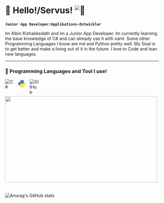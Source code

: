 # 🤯 Hello!/Servus! <img src="https://github.com/wervlad/wervlad/assets/24524555/766d336d-b87d-44ba-807c-c51de2bc6b4d" width="28px" alt="👋"></h1>

**`Junior App Developer/Applikations-Entwickler`**

Im Albin Kizhakkedath and Im a Junior App Developer. Im currently learning the base knowledge of C# and can already use it with xaml. Some other Programming Languages I know are md and Python pretty well. My Goal is to get better and make a living out of it in the future. I love to Code and lean new languages.

---

### 🧰 Programming Languages and Tool I use!

<img align="left" alt="C#" width="30px" style="padding-right:10px;" src="https://camo.githubusercontent.com/8d56e87edf99e89bfc457cd62462e0b7aae19e6b197b1df5c542d474d8d76f81/68747470733a2f2f646576656c6f7065722e6665646f726170726f6a6563742e6f72672f7374617469632f6c6f676f2f6373686172702e706e67" />
<img align="left" alt="Python" width="30px" style="padding-right:10px;" src="https://raw.githubusercontent.com/devicons/devicon/master/icons/python/python-original.svg" />
<img align="left" alt="GitHub" width="30px" style="padding-right:10px;" src="https://cdn.jsdelivr.net/gh/devicons/devicon/icons/github/github-original.svg"/>

‎‎‎
‎‎‎
---

<img src="https://www.google.com/url?sa=i&url=https%3A%2F%2Ftenor.com%2Fview%2Fanime-computer-pc-type-hack-gif-17071238&psig=AOvVaw2DC7o_BchGjJgE4rBPvNXE&ust=1685080933720000&source=images&cd=vfe&ved=0CBEQjRxqFwoTCLDV8Oflj_8CFQAAAAAdAAAAABAE" width="498" height="284" />
‎‎‎
‎‎‎

![Anurag's GitHub stats](https://github-readme-stats.vercel.app/api?username=albinkizh&show_icons=true&theme=midnight-purple)
